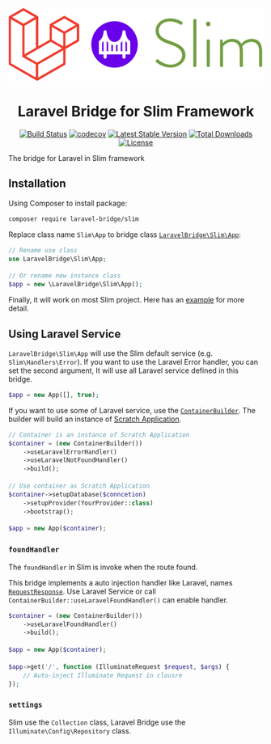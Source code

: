 <p align="center"><img src="docs/logo.svg"></p>

<h1 align="center">Laravel Bridge for Slim Framework</h1>

<p align="center">
<a href="https://travis-ci.com/laravel-bridge/slim"><img src="https://travis-ci.com/laravel-bridge/slim.svg?branch=master" alt="Build Status"></a>
<a href="https://codecov.io/gh/laravel-bridge/slim"><img src="https://codecov.io/gh/laravel-bridge/slim/branch/master/graph/badge.svg" alt="codecov"></a>
<a href="https://packagist.org/packages/laravel-bridge/slim"><img src="https://poser.pugx.org/laravel-bridge/slim/v/stable" alt="Latest Stable Version"></a>
<a href="https://packagist.org/packages/laravel-bridge/slim"><img src="https://poser.pugx.org/laravel-bridge/slim/downloads" alt="Total Downloads"></a>
<a href="https://packagist.org/packages/laravel-bridge/slim"><img src="https://poser.pugx.org/laravel-bridge/slim/license" alt="License"></a>
</p>

The bridge for Laravel in Slim framework

## Installation

Using Composer to install package:

```bash
composer require laravel-bridge/slim
```

Replace class name `Slim\App` to bridge class [`LaravelBridge\Slim\App`](/src/App.php):

```php
// Rename use class
use LaravelBridge\Slim\App;

// Or rename new instance class
$app = new \LaravelBridge\Slim\App();
```

Finally, it will work on most Slim project. Here has an [example](https://github.com/laravel-bridge/slim-example/tree/using-laravel-bridge) for more detail.

## Using Laravel Service

`LaravelBridge\Slim\App` will use the Slim default service (e.g. `Slim\Handlers\Error`). If you want to use the Laravel Error handler, you can set the second argument, It will use all Laravel service defined in this bridge.

```php
$app = new App([], true);
```

If you want to use some of Laravel service, use the [`ContainerBuilder`](/src/ContainerBuilder.php). The builder will build an instance of [Scratch Application](https://github.com/laravel-bridge/scratch).

```php
// Container is an instance of Scratch Application
$container = (new ContainerBuilder())
    ->useLaravelErrorHandler()
    ->useLaravelNotFoundHandler()
    ->build();

// Use container as Scratch Application
$container->setupDatabase($conncetion)
    ->setupProvider(YourProvider::class)
    ->bootstrap();

$app = new App($container);
```

### `foundHandler`

The `foundHandler` in Slim is invoke when the route found.

This bridge implements a auto injection handler like Laravel, names [`RequestResponse`](/src/Handlers/Strategies/RequestResponse.php). Use Laravel Service or call `ContainerBuilder::useLaravelFoundHandler()` can enable handler.

```php
$container = (new ContainerBuilder())
    ->useLaravelFoundHandler()
    ->build();

$app = new App($container);

$app->get('/', function (IlluminateRequest $request, $args) {
    // Auto-inject Illuminate Request in clousre
});
```

### `settings`

Slim use the `Collection` class, Laravel Bridge use the `Illuminate\Config\Repository` class.
